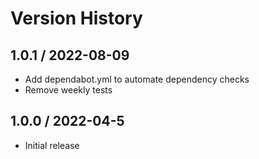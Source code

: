 # Version History

## 1.0.1 / 2022-08-09

- Add dependabot.yml to automate dependency checks
- Remove weekly tests

## 1.0.0 / 2022-04-5

- Initial release
